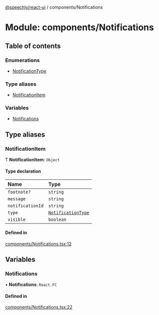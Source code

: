 [@speechly/react-ui](../README.md) / components/Notifications

# Module: components/Notifications

## Table of contents

### Enumerations

- [NotificationType](../enums/components_Notifications.NotificationType.md)

### Type aliases

- [NotificationItem](components_Notifications.md#notificationitem)

### Variables

- [Notifications](components_Notifications.md#notifications)

## Type aliases

### NotificationItem

Ƭ **NotificationItem**: `Object`

#### Type declaration

| Name | Type |
| :------ | :------ |
| `footnote?` | `string` |
| `message` | `string` |
| `notificationId` | `string` |
| `type` | [`NotificationType`](../enums/components_Notifications.NotificationType.md) |
| `visible` | `boolean` |

#### Defined in

[components/Notifications.tsx:12](https://github.com/speechly/react-ui/blob/bb575c3/src/components/Notifications.tsx#L12)

## Variables

### Notifications

• **Notifications**: `React.FC`

#### Defined in

[components/Notifications.tsx:22](https://github.com/speechly/react-ui/blob/bb575c3/src/components/Notifications.tsx#L22)
